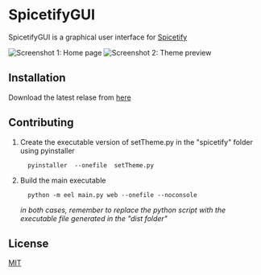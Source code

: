 
# SpicetifyGUI

SpicetifyGUI is a graphical user interface for [Spicetify](https://github.com/khanhas/spicetify-cli)

![Screenshot 1: Home page](https://i.imgur.com/YFEPVkT.png)
![Screenshot 2: Theme preview](https://i.imgur.com/SGsV26M.png)

## Installation

Download the latest relase from [here](https://github.com/armadio2902/SpicetifyGUI/releases)

## Contributing
1. Create the executable version of setTheme.py in the "spicetify" folder
   using pyinstaller

   ```
     pyinstaller  --onefile  setTheme.py
   ```


2. Build the main executable 
   ```
     python -m eel main.py web --onefile --noconsole
   ```
   _in both cases, remember to replace the python script with the executable file generated in the "dist folder"_
## License
[MIT](https://choosealicense.com/licenses/mit/)
